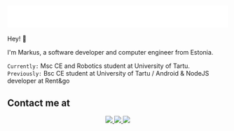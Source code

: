 <p align="center"> <img src="banner.svg"> </p>
Hey! 👋

I'm Markus, a software developer and computer engineer from Estonia.

<code>Currently:</code> Msc CE and Robotics student at University of Tartu.<br/>
<code>Previously:</code> Bsc CE student at University of Tartu / Android & NodeJS developer at Rent&go

## Contact me at
<p align="center">
  <a href="https://www.linkedin.com/in/markus-erik-s%C3%BCgis-6a326521b/"><img src="https://img.shields.io/badge/LinkedIn-0077B5?style=for-the-badge&logo=linkedin&logoColor=white"/> </a>
  <a href="discordapp.com/users/274231781035606016"><img src="https://img.shields.io/badge/Discord-5865F2?style=for-the-badge&logo=discord&logoColor=white"/> </a>
  <a href="mailto:markus.sugis@gmail.com"><img src="https://img.shields.io/badge/Gmail-D14836?style=for-the-badge&logo=gmail&logoColor=white"/> </a>
</p>
